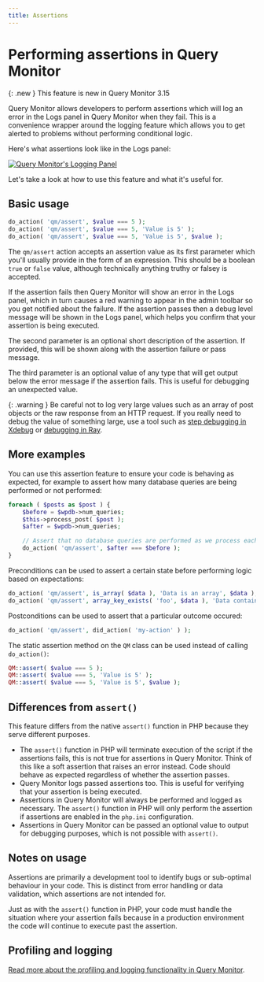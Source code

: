 ```yaml
---
title: Assertions
---
```


# Performing assertions in Query Monitor

{: .new }
This feature is new in Query Monitor 3.15

Query Monitor allows developers to perform assertions which will log an error in the Logs panel in Query Monitor when they fail. This is a convenience wrapper around the logging feature which allows you to get alerted to problems without performing conditional logic.

Here's what assertions look like in the Logs panel:

[![Query Monitor's Logging Panel](/assertions.png)](/assertions.png)

Let's take a look at how to use this feature and what it's useful for.

## Basic usage

```php
do_action( 'qm/assert', $value === 5 );
do_action( 'qm/assert', $value === 5, 'Value is 5' );
do_action( 'qm/assert', $value === 5, 'Value is 5', $value );
```

The `qm/assert` action accepts an assertion value as its first parameter which you'll usually provide in the form of an expression. This should be a boolean `true` or `false` value, although technically anything truthy or falsey is accepted.

If the assertion fails then Query Monitor will show an error in the Logs panel, which in turn causes a red warning to appear in the admin toolbar so you get notified about the failure. If the assertion passes then a debug level message will be shown in the Logs panel, which helps you confirm that your assertion is being executed.

The second parameter is an optional short description of the assertion. If provided, this will be shown along with the assertion failure or pass message.

The third parameter is an optional value of any type that will get output below the error message if the assertion fails. This is useful for debugging an unexpected value.

{: .warning }
Be careful not to log very large values such as an array of post objects or the raw response from an HTTP request. If you really need to debug the value of something large, use a tool such as [step debugging in Xdebug](https://xdebug.org/docs/step_debug) or [debugging in Ray](https://myray.app/).

## More examples

You can use this assertion feature to ensure your code is behaving as expected, for example to assert how many database queries are being performed or not performed:

```php
foreach ( $posts as $post ) {
	$before = $wpdb->num_queries;
	$this->process_post( $post );
	$after = $wpdb->num_queries;

	// Assert that no database queries are performed as we process each post:
	do_action( 'qm/assert', $after === $before );
}
```

Preconditions can be used to assert a certain state before performing logic based on expectations:

```php
do_action( 'qm/assert', is_array( $data ), 'Data is an array', $data );
do_action( 'qm/assert', array_key_exists( 'foo', $data ), 'Data contains foo', $data );
```

Postconditions can be used to assert that a particular outcome occured:

```php
do_action( 'qm/assert', did_action( 'my-action' ) );
```

The static assertion method on the `QM` class can be used instead of calling `do_action()`:

```php
QM::assert( $value === 5 );
QM::assert( $value === 5, 'Value is 5' );
QM::assert( $value === 5, 'Value is 5', $value );
```

## Differences from `assert()`

This feature differs from the native `assert()` function in PHP because they serve different purposes.

* The `assert()` function in PHP will terminate execution of the script if the assertions fails, this is not true for assertions in Query Monitor. Think of this like a soft assertion that raises an error instead. Code should behave as expected regardless of whether the assertion passes.
* Query Monitor logs passed assertions too. This is useful for verifying that your assertion is being executed.
* Assertions in Query Monitor will always be performed and logged as necessary. The `assert()` function in PHP will only perform the assertion if assertions are enabled in the `php.ini` configuration.
* Assertions in Query Monitor can be passed an optional value to output for debugging purposes, which is not possible with `assert()`.

## Notes on usage

Assertions are primarily a development tool to identify bugs or sub-optimal behaviour in your code. This is distinct from error handling or data validation, which assertions are not intended for.

Just as with the `assert()` function in PHP, your code must handle the situation where your assertion fails because in a production environment the code will continue to execute past the assertion.

## Profiling and logging

[Read more about the profiling and logging functionality in Query Monitor](../profiling-and-logging/).
